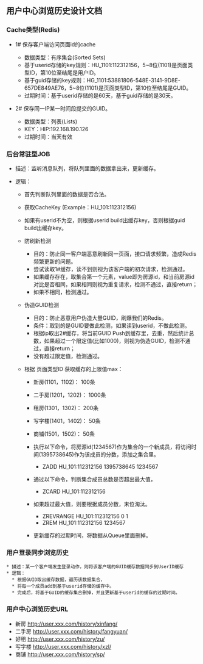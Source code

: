 
## 用户中心浏览历史设计文档


### Cache类型(Redis)
  * 1# 保存客户端访问页面id的cache
     * 数据类型：有序集合(Sorted Sets)
     * 基于userid存储的key规则：HU_1101:112312156，5~8位(1101)是页面类型ID，第10位至结尾是用户ID。
     * 基于guid存储的key规则：HG_1101:53881806-548E-3141-9D8E-657DE849AE76，5~8位(1101)是页面类型ID，第10位至结尾是GUID。
     * 过期时间：基于userid存储的是60天，基于guid存储的是30天。

  * 2# 保存同一IP某一时间段提交的GUID。
     * 数据类型：列表(Lists)
     * KEY：HIP:192.168.190.126
     * 过期时间：当天有效



### 后台常驻型JOB
  * 描述：监听消息队列，将队列里面的数据拿出来，更新缓存。

  * 逻辑：
    * 首先判断队列里面的数据是否合法。
    
    * 获取CacheKey (Example：HU_101:112312156)
    * 如果有userid不为空，则根据userid build出缓存key，否则根据guid build出缓存key。


    * 防刷新检测
      * 目的：防止同一客户端恶意刷新同一页面，接口请求频繁，造成Redis频繁更新的问题。
      * 尝试读取1#缓存，读不到则视为该客户端的初次请求，检测通过。
      * 如果缓存存在，取集合第一个元素，value即为房源id，和当前房源id对比是否相同，如果相同则视为重复请求，检测不通过，直接return；
      * 如果不相同，检测通过。

    * 伪造GUID检测
      * 目的：防止恶意用户伪造大量GUID，刷爆我们的Redis。
      * 条件：取到的是GUID要做此检测，如果读到userid，不做此检测。
      * 根据ip取出2#缓存，将当前GUID Push到缓存里，去重，然后统计总数，如果超过一个限定值(比如1000)，则视为伪造GUID，检测不通过，直接return；
      * 没有超过限定值，检测通过。


    * 根据 页面类型ID 获取缓存的上限值max：
      * 新房(1101，1102)：    100条
      * 二手房(1201，1202)：  1000条
      * 租房(1301，1302)：    200条
      * 写字楼(1401，1402)：  50条
      * 商铺(1501，1502)：    50条
        
      * 执行以下命令，将房源id(1234567)作为集合的一个新成员，将访问时间(1395738645)作为该成员的分数，添加之集合里。
        * ZADD HU_101:112312156 1395738645 1234567

      * 通过以下命令，判断集合成员总数是否超出最大值，
        * ZCARD HU_101:112312156

      * 如果超过最大值，则要根据成员分数，末位淘汰。
        * ZREVRANGE HU_101:112312156 0 1
        * ZREM HU_101:112312156 1234567

      * 更新缓存的过期时间，将数据从Queue里面删掉。



### 用户登录同步浏览历史
    * 描述：某一个客户端发生登录动作，则将该客户端的GUID缓存数据同步到UserID缓存
    * 逻辑：
      * 根据GUID取出缓存数据，遍历该数据集合，
      * 将每一个成员add到基于userid存储的缓存中。
      * 完成后，将基于GUID的缓存集合删掉，并且更新基于userid的缓存的过期时间。


### 用户中心浏览历史URL

  * 新房   http://user.xxx.com/history/xinfang/
  * 二手房 http://user.xxx.com/history/fangyuan/
  * 好租   http://user.xxx.com/history/zu/
  * 写字楼 http://user.xxx.com/history/xzl/
  * 商铺   http://user.xxx.com/history/sp/


            
